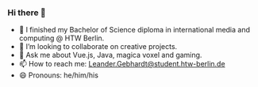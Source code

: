 ### Hi there 👋

<!--
**leandergebhardt/leandergebhardt** is a ✨ _special_ ✨ repository because its `README.md` (this file) appears on your GitHub profile.

Here are some ideas to get you started:
-->

- 📜 I finished my Bachelor of Science diploma in international media and computing @ HTW Berlin. 
- 👯 I’m looking to collaborate on creative projects.
- 💬 Ask me about Vue.js, Java, magica voxel and gaming.
- 📫 How to reach me: Leander.Gebhardt@student.htw-berlin.de
- 😄 Pronouns: he/him/his

